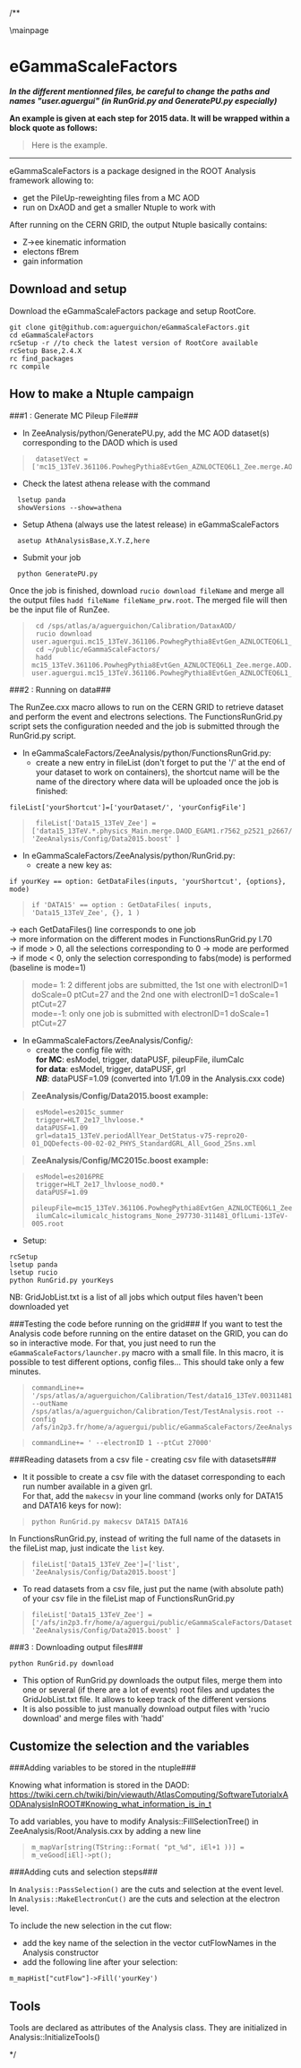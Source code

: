 /**

\mainpage


# eGammaScaleFactors

**_In the different mentionned files, be careful to change the paths and names "user.aguergui" (in RunGrid.py and GeneratePU.py especially)_**  

**An example is given at each step for 2015 data. It will be wrapped within a block quote as follows:**

> Here is the example.  


___


eGammaScaleFactors is a package designed in the ROOT Analysis framework allowing to:
- get the PileUp-reweighting files from a MC AOD
- run on DxAOD and get a smaller Ntuple to work with  

After running on the CERN GRID, the output Ntuple basically contains:
- Z->ee kinematic information
- electons fBrem
- gain information


Download and setup
------------------

Download the eGammaScaleFactors package and setup RootCore.
```
git clone git@github.com:aguerguichon/eGammaScaleFactors.git  
cd eGammaScaleFactors
rcSetup -r //to check the latest version of RootCore available  
rcSetup Base,2.4.X  
rc find_packages  
rc compile  
```


How to make a Ntuple campaign
-----------------------------

###1 : Generate MC Pileup File###

- In ZeeAnalysis/python/GeneratePU.py, add the MC AOD dataset(s) corresponding to the DAOD which is used

>      datasetVect = ['mc15_13TeV.361106.PowhegPythia8EvtGen_AZNLOCTEQ6L1_Zee.merge.AOD.e3601_s2576_s2132_r7725_r7676/']

- Check the latest athena release with the command 
```
  lsetup panda
  showVersions --show=athena
```
- Setup Athena (always use the latest release) in eGammaScaleFactors
```  
  asetup AthAnalysisBase,X.Y.Z,here 
```
- Submit your job
```  
  python GeneratePU.py
```

Once the job is finished, download `rucio download fileName` and merge all the output files `hadd fileName fileName_prw.root`. The merged file will then be the input file of RunZee.

>      cd /sps/atlas/a/aguerguichon/Calibration/DataxAOD/  
>      rucio download user.aguergui.mc15_13TeV.361106.PowhegPythia8EvtGen_AZNLOCTEQ6L1_Zee.merge.AOD.e3601_s2576_s2132_r7725_r7676_prw_0_METADATA/  
>      cd ~/public/eGammaScaleFactors/  
>      hadd mc15_13TeV.361106.PowhegPythia8EvtGen_AZNLOCTEQ6L1_Zee.merge.AOD.e3601_s2576_s2132_r7725_r7676_prw.root  user.aguergui.mc15_13TeV.361106.PowhegPythia8EvtGen_AZNLOCTEQ6L1_Zee.merge.AOD.e3601_s2576_s2132_r7725_r7676_prw_0_METADATA/  

###2 : Running on data###

The RunZee.cxx macro allows to run on the CERN GRID to retrieve dataset and perform the event and electrons selections. The FunctionsRunGrid.py script sets the configuration needed and the job is submitted through the RunGrid.py script.  

- In eGammaScaleFactors/ZeeAnalysis/python/FunctionsRunGrid.py:
   * create a new entry in fileList (don't forget to put the '/' at the end of your dataset to work on containers), the shortcut name will be the name of the directory where data will be uploaded once the job is finished: 
```
fileList['yourShortcut']=['yourDataset/', 'yourConfigFile']  
```
 
>      fileList['Data15_13TeV_Zee'] = ['data15_13TeV.*.physics_Main.merge.DAOD_EGAM1.r7562_p2521_p2667/', 'ZeeAnalysis/Config/Data2015.boost' ]   

- In eGammaScaleFactors/ZeeAnalysis/python/RunGrid.py:
   * create a new key as: 
```
if yourKey == option: GetDataFiles(inputs, 'yourShortcut', {options}, mode)
```  

>     if 'DATA15' == option : GetDataFiles( inputs, 'Data15_13TeV_Zee', {}, 1 )  

  -> each GetDataFiles() line corresponds to one job  
  -> more information on the different modes in FunctionsRunGrid.py l.70  
  -> if mode > 0, all the selections corresponding to 0 -> mode are performed  
  -> if mode < 0, only the selection corresponding to fabs(mode) is performed (baseline is mode=1)  

> mode= 1: 2 different jobs are submitted, the 1st one with electronID=1 doScale=0 ptCut=27 and the 2nd one with electronID=1 doScale=1 ptCut=27    
> mode=-1: only one job is submitted with electronID=1 doScale=1 ptCut=27  

- In eGammaScaleFactors/ZeeAnalysis/Config/:
   * create the config file with:  
**for MC**: esModel, trigger, dataPUSF, pileupFile, ilumCalc  
**for data**: esModel, trigger, dataPUSF, grl  
**_NB_**: dataPUSF=1.09 (converted into 1/1.09 in the Analysis.cxx code)


> **ZeeAnalysis/Config/Data2015.boost example:**  
  
>      esModel=es2015c_summer  
>      trigger=HLT_2e17_lhvloose.*  
>      dataPUSF=1.09  
>      grl=data15_13TeV.periodAllYear_DetStatus-v75-repro20-01_DQDefects-00-02-02_PHYS_StandardGRL_All_Good_25ns.xml  

> **ZeeAnalysis/Config/MC2015c.boost example:**  

>      esModel=es2016PRE  
>      trigger=HLT_2e17_lhvloose_nod0.*  
>      dataPUSF=1.09  
>      pileupFile=mc15_13TeV.361106.PowhegPythia8EvtGen_AZNLOCTEQ6L1_Zee.merge.AOD.e3601_s2576_s2132_r7725_r7676_prw.root  
>      ilumCalc=ilumicalc_histograms_None_297730-311481_OflLumi-13TeV-005.root   


- Setup: 
```
rcSetup 
lsetup panda
lsetup rucio
python RunGrid.py yourKeys
```
  
NB: GridJobList.txt is a list of all jobs which output files haven't been downloaded yet

###Testing the code before running on the grid###
If you want to test the Analysis code before running on the entire dataset on the GRID, you can do so in interactive mode. For that, you just need to run the `eGammaScaleFactors/launcher.py` macro with a small file. In this macro, it is possible to test different options, config files... This should take only a few minutes.

>     commandLine+= '/sps/atlas/a/aguerguichon/Calibration/Test/data16_13TeV.00311481.physics_Main.merge.DAOD_EGAM1.f758_m1710_p2840_tid09767074_00/DAOD_EGAM1.09767074._000001.pool.root.1 --outName /sps/atlas/a/aguerguichon/Calibration/Test/TestAnalysis.root --config /afs/in2p3.fr/home/a/aguergui/public/eGammaScaleFactors/ZeeAnalysis/Config/Data2016.boost'  

>     commandLine+= ' --electronID 1 --ptCut 27000'  



###Reading datasets from a csv file - creating csv file with datasets###

- It it possible to create a csv file with the dataset corresponding to each run number available in a given grl.  
For that, add the `makecsv` in your line command (works only for DATA15 and DATA16 keys for now):    

>     python RunGrid.py makecsv DATA15 DATA16

In FunctionsRunGrid.py, instead of writing the full name of the datasets in the fileList map, just indicate the `list` key.  

>     fileList['Data15_13TeV_Zee']=['list', 'ZeeAnalysis/Config/Data2015.boost']

- To read datasets from a csv file, just put the name (with absolute path) of your csv file in the fileList map of FunctionsRunGrid.py

>     fileList['Data15_13TeV_Zee'] = ['/afs/in2p3.fr/home/a/aguergui/public/eGammaScaleFactors/DatasetList/Data15_13TeV_Zee.csv', 'ZeeAnalysis/Config/Data2015.boost' ]


###3 : Downloading output files###

```
python RunGrid.py download
```
- This option of RunGrid.py downloads the output files, merge them into one or several (if there are a lot of events) root files and updates the GridJobList.txt file. It allows to keep track of the different versions
- It is also possible to just manually download output files with 'rucio download' and merge files with 'hadd'


Customize the selection and the variables
-------------------------------------------

###Adding variables to be stored in the ntuple###


Knowing what information is stored in the DAOD:
https://twiki.cern.ch/twiki/bin/viewauth/AtlasComputing/SoftwareTutorialxAODAnalysisInROOT#Knowing_what_information_is_in_t

To add variables, you have to modify Analysis::FillSelectionTree() in ZeeAnalysis/Root/Analysis.cxx by adding a new line

>     m_mapVar[string(TString::Format( "pt_%d", iEl+1 ))] = m_veGood[iEl]->pt();  

###Adding cuts and selection steps###

In `Analysis::PassSelection()` are the cuts and selection at the event level.  
In `Analysis::MakeElectronCut()` are the cuts and selection at the electron level.  

To include the new selection in the cut flow: 
- add the key name of the selection in the vector cutFlowNames in the Analysis constructor
- add the following line after your selection:
```
m_mapHist["cutFlow"]->Fill('yourKey')
```


Tools
-----

Tools are declared as attributes of the Analysis class. They are initialized in Analysis::InitializeTools()

*/
